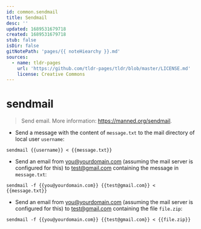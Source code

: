 ```yaml
---
id: common.sendmail
title: Sendmail
desc: ''
updated: 1689531679718
created: 1689531679718
stub: false
isDir: false
gitNotePath: 'pages/{{ noteHiearchy }}.md'
sources:
  - name: tldr-pages
    url: 'https://github.com/tldr-pages/tldr/blob/master/LICENSE.md'
    license: Creative Commons
---
```

# sendmail

> Send email.
> More information: <https://manned.org/sendmail>.

- Send a message with the content of `message.txt` to the mail directory of local user `username`:

`sendmail {{username}} < {{message.txt}}`

- Send an email from [you@yourdomain.com](mailto:you@yourdomain.com) (assuming the mail server is configured for this) to [test@gmail.com](mailto:test@gmail.com) containing the message in `message.txt`:

`sendmail -f {{you@yourdomain.com}} {{test@gmail.com}} < {{message.txt}}`

- Send an email from [you@yourdomain.com](mailto:you@yourdomain.com) (assuming the mail server is configured for this) to [test@gmail.com](mailto:test@gmail.com) containing the file `file.zip`:

`sendmail -f {{you@yourdomain.com}} {{test@gmail.com}} < {{file.zip}}`

